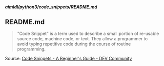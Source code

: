 #####  aimldl/python3/code_snippets/README.md

## README.md
> "Code Snippet" is a term used to describe a small portion of re-usable source code, machine code, or text. They allow a programmer to avoid typing repetitive code during the course of routine programming.

Source: [Code Snippets - A Beginner's Guide - DEV Community](https://www.google.com/search?newwindow=1&client=firefox-b-d&sxsrf=ACYBGNSMwXkLLx2rURtyTCfQUv9OpIVvXg:1578981227877&q=code+snippets&spell=1&sa=X&ved=2ahUKEwjV-Ma5s4LnAhUTO3AKHf3QC18QBSgAegQIHRAm&biw=1920&bih=863)

